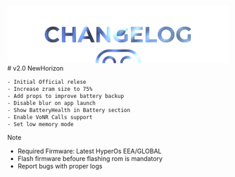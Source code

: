 <img src="https://raw.githubusercontent.com/DroidX-UI-Devices/Official_Devices/13/banners/changelogs.png" />
# v2.0 NewHorizon

```
- Initial Official relese
- Increase zram size to 75%
- Add props to improve battery backup
- Disable blur on app launch
- Show BatteryHealth in Battery section
- Enable VoNR Calls support
- Set low memory mode
```

> [!Note]
>* Required Firmware: Latest HyperOs EEA/GLOBAL
>* Flash firmware befoure flashing rom is mandatory
>* Report bugs with proper logs

